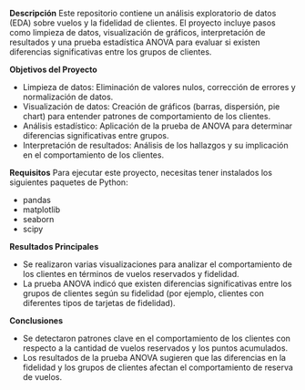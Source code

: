 **Descripción**
Este repositorio contiene un análisis exploratorio de datos (EDA) sobre vuelos y la fidelidad de clientes. El proyecto incluye pasos como limpieza de datos, visualización de gráficos, interpretación de resultados y una prueba estadística ANOVA para evaluar si existen diferencias significativas entre los grupos de clientes.

**Objetivos del Proyecto**
- Limpieza de datos: Eliminación de valores nulos, corrección de errores y normalización de datos.
- Visualización de datos: Creación de gráficos (barras, dispersión, pie chart) para entender patrones de comportamiento de los clientes.
- Análisis estadístico: Aplicación de la prueba de ANOVA para determinar diferencias significativas entre grupos.
- Interpretación de resultados: Análisis de los hallazgos y su implicación en el comportamiento de los clientes.

**Requisitos**
Para ejecutar este proyecto, necesitas tener instalados los siguientes paquetes de Python:
- pandas
- matplotlib
- seaborn
- scipy

**Resultados Principales**
- Se realizaron varias visualizaciones para analizar el comportamiento de los clientes en términos de vuelos reservados y fidelidad.
- La prueba ANOVA indicó que existen diferencias significativas entre los grupos de clientes según su fidelidad (por ejemplo, clientes con diferentes tipos de tarjetas de fidelidad).

**Conclusiones**
- Se detectaron patrones clave en el comportamiento de los clientes con respecto a la cantidad de vuelos reservados y los puntos acumulados.
- Los resultados de la prueba ANOVA sugieren que las diferencias en la fidelidad y los grupos de clientes afectan el comportamiento de reserva de vuelos.




